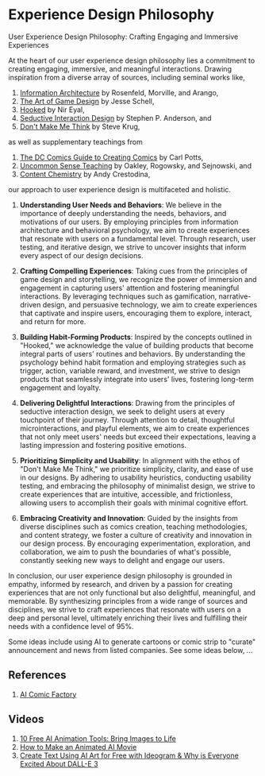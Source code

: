# Experience Design Philosophy

User Experience Design Philosophy: Crafting Engaging and Immersive Experiences

At the heart of our user experience design philosophy lies a commitment to creating engaging, immersive, and meaningful interactions. Drawing inspiration from a diverse array of sources, including seminal works like,

1. [Information Architecture](./ARCHITECTURE.md) by Rosenfeld, Morville, and Arango, 
2. [The Art of Game Design](./GAME.md) by Jesse Schell, 
3. [Hooked](./HOOKED.md) by Nir Eyal, 
4. [Seductive Interaction Design](./SEDUCTIVE.md) by Stephen P. Anderson, and 
5. [Don't Make Me Think](./THINK.md) by Steve Krug, 

as well as supplementary teachings from 

1. [The DC Comics Guide to Creating Comics](./COMICS.md) by Carl Potts, 
2. [Uncommon Sense Teaching](./TEACHING.md) by Oakley, Rogowsky, and Sejnowski, and 
3. [Content Chemistry](./CHEMISTRY.md) by Andy Crestodina, 

our approach to user experience design is multifaceted and holistic.

1. **Understanding User Needs and Behaviors**: We believe in the importance of deeply understanding the needs, behaviors, and motivations of our users. By employing principles from information architecture and behavioral psychology, we aim to create experiences that resonate with users on a fundamental level. Through research, user testing, and iterative design, we strive to uncover insights that inform every aspect of our design decisions.

2. **Crafting Compelling Experiences**: Taking cues from the principles of game design and storytelling, we recognize the power of immersion and engagement in capturing users' attention and fostering meaningful interactions. By leveraging techniques such as gamification, narrative-driven design, and persuasive technology, we aim to create experiences that captivate and inspire users, encouraging them to explore, interact, and return for more.

3. **Building Habit-Forming Products**: Inspired by the concepts outlined in "Hooked," we acknowledge the value of building products that become integral parts of users' routines and behaviors. By understanding the psychology behind habit formation and employing strategies such as trigger, action, variable reward, and investment, we strive to design products that seamlessly integrate into users' lives, fostering long-term engagement and loyalty.

4. **Delivering Delightful Interactions**: Drawing from the principles of seductive interaction design, we seek to delight users at every touchpoint of their journey. Through attention to detail, thoughtful microinteractions, and playful elements, we aim to create experiences that not only meet users' needs but exceed their expectations, leaving a lasting impression and fostering positive emotions.

5. **Prioritizing Simplicity and Usability**: In alignment with the ethos of "Don't Make Me Think," we prioritize simplicity, clarity, and ease of use in our designs. By adhering to usability heuristics, conducting usability testing, and embracing the philosophy of minimalist design, we strive to create experiences that are intuitive, accessible, and frictionless, allowing users to accomplish their goals with minimal cognitive effort.

6. **Embracing Creativity and Innovation**: Guided by the insights from diverse disciplines such as comics creation, teaching methodologies, and content strategy, we foster a culture of creativity and innovation in our design process. By encouraging experimentation, exploration, and collaboration, we aim to push the boundaries of what's possible, constantly seeking new ways to delight and engage our users.

In conclusion, our user experience design philosophy is grounded in empathy, informed by research, and driven by a passion for creating experiences that are not only functional but also delightful, meaningful, and memorable. By synthesizing principles from a wide range of sources and disciplines, we strive to craft experiences that resonate with users on a deep and personal level, ultimately enriching their lives and fulfilling their needs with a confidence level of 95%.

Some ideas include using AI to generate cartoons or comic strip to "curate" announcement and news from listed companies. See some ideas below, ...

## References

1. [AI Comic Factory](https://huggingface.co/spaces/jbilcke-hf/ai-comic-factory)

## Videos

1. [10 Free AI Animation Tools: Bring Images to Life](https://youtu.be/1X4JAG1EA5Y?si=biKhh5HTth-77xN3)
1. [How to Make an Animated AI Movie](https://youtu.be/h_cD1KjF4p0?si=QECAI5xiuhkKc71b)
1. [Create Text Using AI Art for Free with Ideogram & Why is Everyone Excited About DALL-E 3](https://youtu.be/ddhDHapvnEQ?si=mBny2I6OHAOiFgCT)